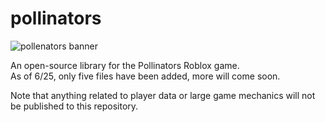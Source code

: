# pollinators 
![pollenators banner](https://i.ibb.co/m59K5Tsq/Banner.png "pollenators banner")

An open-source library for the Pollinators Roblox game.  
As of 6/25, only five files have been added, more will come soon.

Note that anything related to player data or large game mechanics will not be published to this repository.
